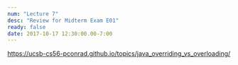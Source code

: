 ```yaml
---
num: "Lecture 7"
desc: "Review for Midterm Exam E01"
ready: false
date: 2017-10-17 12:30:00.00-7:00
---
```


https://ucsb-cs56-pconrad.github.io/topics/java_overriding_vs_overloading/